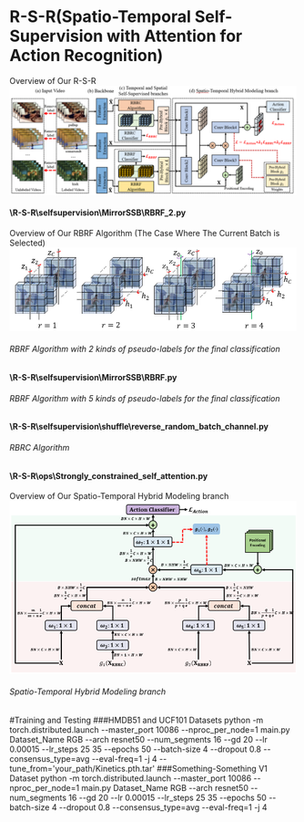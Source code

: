 # R-S-R(Spatio-Temporal Self-Supervision with Attention for Action Recognition)
Overview of Our R-S-R
![Overview of Our R-S-R](https://github.com/ZhangHerman/R-S-R/blob/main/R-S-R.PNG)
#### \R-S-R\selfsupervision\MirrorSSB\RBRF_2.py
Overview of Our RBRF Algorithm (The Case Where The Current Batch is Selected)
![Overview of Our RBRF Algorithm (The Case Where The Current Batch is Selected)](https://github.com/ZhangHerman/R-S-R/blob/main/RBRF.PNG)
###### RBRF Algorithm with 2 kinds of pseudo-labels for the final classification
#### \R-S-R\selfsupervision\MirrorSSB\RBRF.py
###### RBRF Algorithm with 5 kinds of pseudo-labels for the final classification
#### \R-S-R\selfsupervision\shuffle\reverse_random_batch_channel.py
###### RBRC Algorithm
#### \R-S-R\ops\Strongly_constrained_self_attention.py
Overview of Our Spatio-Temporal Hybrid Modeling branch
![Overview of Our Spatio-Temporal Hybrid Modeling branch](https://github.com/ZhangHerman/R-S-R/blob/main/STHM.PNG)
###### Spatio-Temporal Hybrid Modeling branch

#Training and Testing
###HMDB51 and UCF101 Datasets
python -m torch.distributed.launch --master_port 10086  --nproc_per_node=1 main.py Dataset_Name RGB --arch resnet50  --num_segments 16 --gd 20 --lr 0.00015 --lr_steps 25 35 --epochs 50 --batch-size 4 --dropout 0.8 --consensus_type=avg --eval-freq=1 -j 4 --tune_from='your_path/Kinetics.pth.tar'
###Something-Something V1 Dataset
python -m torch.distributed.launch --master_port 10086  --nproc_per_node=1 main.py Dataset_Name RGB --arch resnet50  --num_segments 16 --gd 20 --lr 0.00015 --lr_steps 25 35 --epochs 50 --batch-size 4 --dropout 0.8 --consensus_type=avg --eval-freq=1 -j 4
